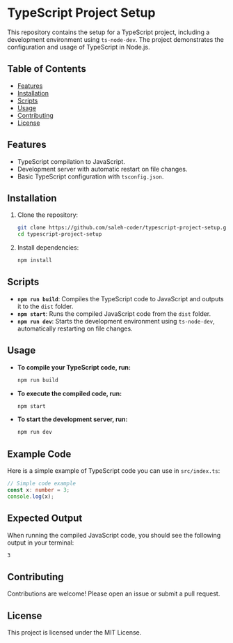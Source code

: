 # TypeScript Project Setup

This repository contains the setup for a TypeScript project, including a development environment using `ts-node-dev`. The project demonstrates the configuration and usage of TypeScript in Node.js.

## Table of Contents

- [Features](#features)
- [Installation](#installation)
- [Scripts](#scripts)
- [Usage](#usage)
- [Contributing](#contributing)
- [License](#license)

## Features

- TypeScript compilation to JavaScript.
- Development server with automatic restart on file changes.
- Basic TypeScript configuration with `tsconfig.json`.

## Installation

1. Clone the repository:
   ```bash
   git clone https://github.com/saleh-coder/typescript-project-setup.git
   cd typescript-project-setup
   ```
2. Install dependencies:
   ```bash
   npm install
   ```

## Scripts

- **`npm run build`**: Compiles the TypeScript code to JavaScript and outputs it to the `dist` folder.
- **`npm start`**: Runs the compiled JavaScript code from the `dist` folder.
- **`npm run dev`**: Starts the development environment using `ts-node-dev`, automatically restarting on file changes.

## Usage

- **To compile your TypeScript code, run:**
  ```bash
  npm run build
  ```
- **To execute the compiled code, run:**
  ```bash
  npm start
  ```
- **To start the development server, run:**
  ```bash
  npm run dev
  ```

## Example Code

Here is a simple example of TypeScript code you can use in `src/index.ts`:

```typescript
// Simple code example
const x: number = 3;
console.log(x);
```

## Expected Output

When running the compiled JavaScript code, you should see the following output in your terminal:

```bash
3
```

## Contributing

Contributions are welcome! Please open an issue or submit a pull request.

## License

This project is licensed under the MIT License.
